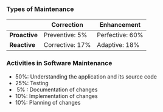 ### Types of Maintenance
|               | Correction           | Enhancement        |
| ------------- | -------------------- | ------------------ |
| **Proactive** | Preventive:   $5\%$  | Perfective: $60\%$ |
| **Reactive**  | Corrective:   $17\%$ | Adaptive:   $18\%$ |

### Activities in Software Maintenance
- $50\%$: Understanding the application and its source code
- $25\%$: Testing
- $\;5\%$ : Documentation of changes
- $10\%$: Implementation of changes
- $10\%$: Planning of changes
